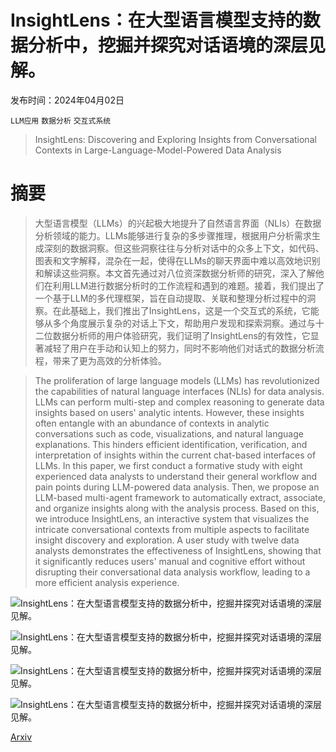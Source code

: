 # InsightLens：在大型语言模型支持的数据分析中，挖掘并探究对话语境的深层见解。

发布时间：2024年04月02日

`LLM应用` `数据分析` `交互式系统`

> InsightLens: Discovering and Exploring Insights from Conversational Contexts in Large-Language-Model-Powered Data Analysis

# 摘要

> 大型语言模型（LLMs）的兴起极大地提升了自然语言界面（NLIs）在数据分析领域的能力。LLMs能够进行复杂的多步骤推理，根据用户分析需求生成深刻的数据洞察。但这些洞察往往与分析对话中的众多上下文，如代码、图表和文字解释，混杂在一起，使得在LLMs的聊天界面中难以高效地识别和解读这些洞察。本文首先通过对八位资深数据分析师的研究，深入了解他们在利用LLM进行数据分析时的工作流程和遇到的难题。接着，我们提出了一个基于LLM的多代理框架，旨在自动提取、关联和整理分析过程中的洞察。在此基础上，我们推出了InsightLens，这是一个交互式的系统，它能够从多个角度展示复杂的对话上下文，帮助用户发现和探索洞察。通过与十二位数据分析师的用户体验研究，我们证明了InsightLens的有效性，它显著减轻了用户在手动和认知上的努力，同时不影响他们对话式的数据分析流程，带来了更为高效的分析体验。

> The proliferation of large language models (LLMs) has revolutionized the capabilities of natural language interfaces (NLIs) for data analysis. LLMs can perform multi-step and complex reasoning to generate data insights based on users' analytic intents. However, these insights often entangle with an abundance of contexts in analytic conversations such as code, visualizations, and natural language explanations. This hinders efficient identification, verification, and interpretation of insights within the current chat-based interfaces of LLMs. In this paper, we first conduct a formative study with eight experienced data analysts to understand their general workflow and pain points during LLM-powered data analysis. Then, we propose an LLM-based multi-agent framework to automatically extract, associate, and organize insights along with the analysis process. Based on this, we introduce InsightLens, an interactive system that visualizes the intricate conversational contexts from multiple aspects to facilitate insight discovery and exploration. A user study with twelve data analysts demonstrates the effectiveness of InsightLens, showing that it significantly reduces users' manual and cognitive effort without disrupting their conversational data analysis workflow, leading to a more efficient analysis experience.

![InsightLens：在大型语言模型支持的数据分析中，挖掘并探究对话语境的深层见解。](../../../paper_images/2404.01644/x2.png)

![InsightLens：在大型语言模型支持的数据分析中，挖掘并探究对话语境的深层见解。](../../../paper_images/2404.01644/system.png)

![InsightLens：在大型语言模型支持的数据分析中，挖掘并探究对话语境的深层见解。](../../../paper_images/2404.01644/x8.png)

![InsightLens：在大型语言模型支持的数据分析中，挖掘并探究对话语境的深层见解。](../../../paper_images/2404.01644/x9.png)

[Arxiv](https://arxiv.org/abs/2404.01644)